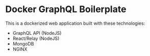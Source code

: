 # Docker GraphQL Boilerplate
This is a dockerized web application built with these technologies:
 - GraphQL API (NodeJS)
 - React/Relay (NodeJS)
 - MongoDB
 - NGINX
